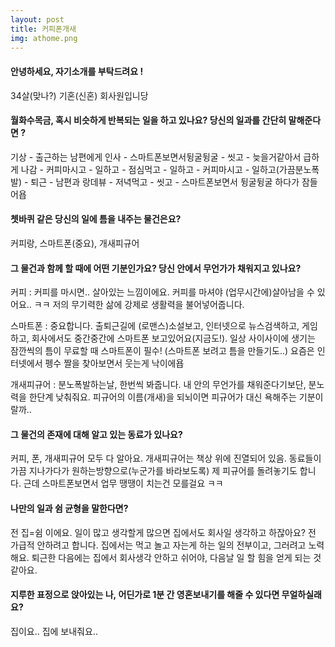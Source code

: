 ```yaml
---
layout: post
title: 커피폰개새
img: athome.png
---
```



#### 안녕하세요, 자기소개를 부탁드려요 !

34살(맞나?) 기혼(신혼) 회사원입니당

#### 월화수목금, 혹시 비슷하게 반복되는 일을 하고 있나요? 당신의 일과를 간단히 말해준다면 ?

기상 - 출근하는 남편에게 인사 - 스마트폰보면서뒹굴뒹굴 - 씻고 - 늦을거같아서 급하게 나감 - 커피마시고 - 일하고 - 점심먹고 - 일하고 - 커피마시고 - 일하고(가끔분노폭발) - 퇴근 - 남편과 랑데뷰 - 저녁먹고 - 씻고 - 스마트폰보면서 뒹굴뒹굴 하다가 잠들어욥

#### 쳇바퀴 같은 당신의 일에 틈을 내주는 물건은요?

커피랑, 스마트폰(중요), 개새피규어

#### 그 물건과 함께 할 때에 어떤 기분인가요? 당신 안에서 무언가가 채워지고 있나요?

커피 : 커피를 마시면.. 살아있는 느낌이에요. 커피를 마셔야 (업무시간에)살아남을 수 있어요.. ㅋㅋ 저의 무기력한 삶에 강제로 생활력을 불어넣어줍니다.

스마트폰 : 중요합니다. 출퇴근길에 (로맨스)소설보고, 인터넷으로 뉴스검색하고, 게임하고, 회사에서도 중간중간에 스마트폰 보고있어요(지금도!). 일상 사이사이에 생기는 잠깐씩의 틈이 무료할 때 스마트폰이 필수! (스마트폰 보려고 틈을 만들기도..) 요즘은 인터넷에서 펭수 짤을 찾아보면서 웃는게 낙이에욥

개새피규어 : 분노폭발하는날, 한번씩 봐줍니다. 내 안의 무언가를 채워준다기보단, 분노력을 한단계 낮춰줘요. 피규어의 이름(개새)을 되뇌이면 피규어가 대신 욕해주는 기분이랄까..

#### 그 물건의 존재에 대해 알고 있는 동료가 있나요?

커피, 폰, 개새피규어 모두 다 알아요. 개새피규어는 책상 위에 진열되어 있음. 동료들이 가끔 지나가다가 원하는방향으로(누군가를 바라보도록) 제 피규어를 돌려놓기도 합니다. 근데 스마트폰보면서 업무 땡땡이 치는건 모를걸요 ㅋㅋ


#### 나만의 일과 쉼 균형을 말한다면?

전 집=쉼 이에요. 일이 많고 생각할게 많으면 집에서도 회사일 생각하고 하잖아요? 전 가급적 안하려고 합니다. 집에서는 먹고 놀고 자는게 하는 일의 전부이고, 그러려고 노력해요. 퇴근한 다음에는 집에서 회사생각 안하고 쉬어야, 다음날 일 할 힘을 얻게 되는 것 같아요.  


#### 지루한 표정으로 앉아있는 나, 어딘가로 1분 간 영혼보내기를 해줄 수 있다면 무얼하실래요?

집이요.. 집에 보내줘요..
